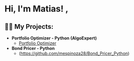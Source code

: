 <h1>Hi, I'm Matias! , 

<h2>👨‍💻 My Projects:</h2>

- <b>Portfolio Optimizer - Python (AlgoExpert)</b>
  - [Portfolio Optimizer](https://github.com/mespinoza28/PortfolioOptimizer_Python)
- <b> Bond Pricer - Python</b>
  - (https://github.com/mespinoza28/Bond_Pricer_Python) <b><i></b></i>






